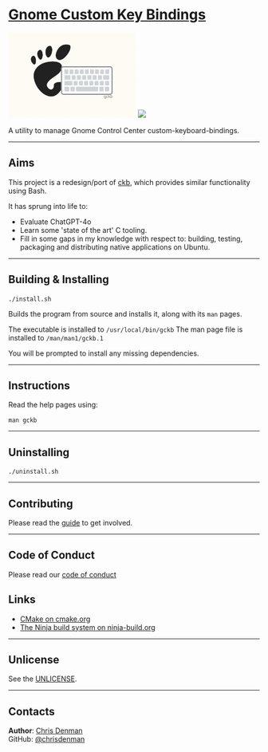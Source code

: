 # [Gnome Custom Key Bindings]()

![](.github/social_preview/small.png)
![](https://img.shields.io/badge/gckb-1.0.2-76B900?logoColor=white)


A utility to manage Gnome Control Center custom-keyboard-bindings.

***

## Aims

This project is a redesign/port of [ckb](https://github.com/chrisdenman/ckb), which provides similar functionality using
Bash.

It has sprung into life to:

- Evaluate ChatGPT-4o
- Learn some 'state of the art' C tooling.
- Fill in some gaps in my knowledge with respect to: building, testing, packaging and distributing native applications
  on Ubuntu.

***

## Building & Installing

```shell 
./install.sh
```

Builds the program from source and installs it, along with its `man` pages.

The executable is installed to `/usr/local/bin/gckb`
The man page file is installed to `/man/man1/gckb.1`

You will be prompted to install any missing dependencies.

***

## Instructions

Read the help pages using:

```shell 
man gckb
```

***

## Uninstalling

```shell 
./uninstall.sh
```

***

## Contributing

Please read the [guide](.github/CONTRIBUTING.md) to get involved.

***

## Code of Conduct

Please read our [code of conduct](.github/CODE_OF_CONDUCT.md)

## Links

- [CMake on cmake.org](https://cmake.org/)
- [The Ninja build system on ninja-build.org](https://ninja-build.org/manual.html)

***

## Unlicense

See the [UNLICENSE](UNLICENSE).

***

## Contacts

**Author**: [Chris Denman](https://www.linkedin.com/in/christopherjdenman/)  
GitHub: [@chrisdenman](https://github.com/chrisdenman)
